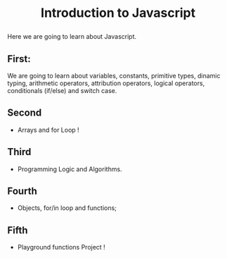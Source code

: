 # <p align="center">Introduction to Javascript</p>

Here we are going to learn about Javascript.

## <strong>First:</strong> 

We are going to learn about variables, constants, primitive types, dinamic typing, arithmetic operators, attribution operators, logical operators, conditionals (if/else) and switch case. 

## <strong>Second</strong> 

* Arrays and for Loop !

## <strong>Third</strong> 

* Programming Logic and Algorithms.

## <strong>Fourth</strong>

* Objects, for/in loop and functions;

## <strong>Fifth</strong>

* Playground functions Project !
